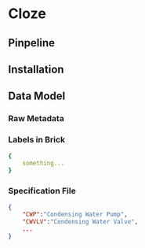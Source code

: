 # Cloze

## Pinpeline

## Installation

## Data Model
### Raw Metadata
### Labels in Brick
```yaml
{
    something...
}
```
### Specification File
```json
{
    "CWP":"Condensing Water Pump",
    "CWVLV":"Condensing Water Valve",
    ...
}
```
